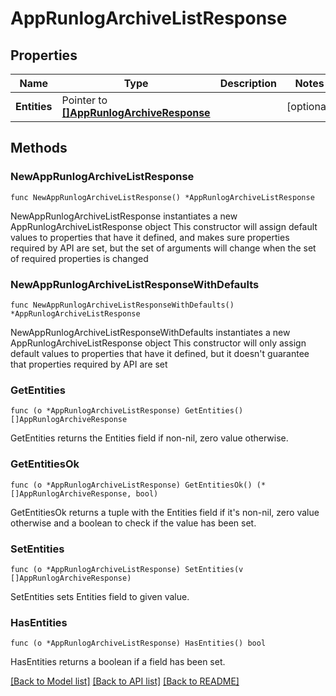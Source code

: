 # AppRunlogArchiveListResponse

## Properties

Name | Type | Description | Notes
------------ | ------------- | ------------- | -------------
**Entities** | Pointer to [**[]AppRunlogArchiveResponse**](AppRunlogArchiveResponse.md) |  | [optional] 

## Methods

### NewAppRunlogArchiveListResponse

`func NewAppRunlogArchiveListResponse() *AppRunlogArchiveListResponse`

NewAppRunlogArchiveListResponse instantiates a new AppRunlogArchiveListResponse object
This constructor will assign default values to properties that have it defined,
and makes sure properties required by API are set, but the set of arguments
will change when the set of required properties is changed

### NewAppRunlogArchiveListResponseWithDefaults

`func NewAppRunlogArchiveListResponseWithDefaults() *AppRunlogArchiveListResponse`

NewAppRunlogArchiveListResponseWithDefaults instantiates a new AppRunlogArchiveListResponse object
This constructor will only assign default values to properties that have it defined,
but it doesn't guarantee that properties required by API are set

### GetEntities

`func (o *AppRunlogArchiveListResponse) GetEntities() []AppRunlogArchiveResponse`

GetEntities returns the Entities field if non-nil, zero value otherwise.

### GetEntitiesOk

`func (o *AppRunlogArchiveListResponse) GetEntitiesOk() (*[]AppRunlogArchiveResponse, bool)`

GetEntitiesOk returns a tuple with the Entities field if it's non-nil, zero value otherwise
and a boolean to check if the value has been set.

### SetEntities

`func (o *AppRunlogArchiveListResponse) SetEntities(v []AppRunlogArchiveResponse)`

SetEntities sets Entities field to given value.

### HasEntities

`func (o *AppRunlogArchiveListResponse) HasEntities() bool`

HasEntities returns a boolean if a field has been set.


[[Back to Model list]](../README.md#documentation-for-models) [[Back to API list]](../README.md#documentation-for-api-endpoints) [[Back to README]](../README.md)


